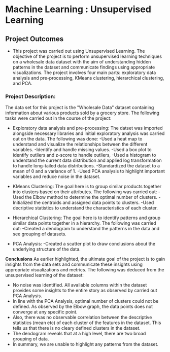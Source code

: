 # Machine Learning : Unsupervised Learning

## Project Outcomes
- This project was carried out using Unsupervised Learning. The objective of the project is to perform unsupervised learning techniques on a wholesale data dataset with the aim of understanding hidden patterns in the dataset and communicate findings using appropriate visualizations. The project involves four main parts: exploratory data analysis and pre-processing, KMeans clustering, hierarchical clustering, and PCA.

### Project Description:

The data set for this project is the "Wholesale Data" dataset containing information about various products sold by a grocery store.
The following tasks were carried out in the course of the project:

-	Exploratory data analysis and pre-processing: The datset was imported alongside necessary libraries and initial exploratory analysis was carried out on the data. The following was done:
  -Used a heat map to understand and visualize the relationships between the different variables.
 	-Identify and handle missing values.
 	-Used a box plot to identify outliers and z-score to handle outliers,
 	-Used a histogram to understand the current data distribution and applied log transformation to handle long-tailed data distributions.
 	-Standardized the dataset to a mean of 0 and a variance of 1.
 	-Used PCA analysis to highlight important variables and reduce noise in the dataset.
  
-	KMeans Clustering: The goal here is to group similar products together into clusters based on their attributes. The following was carried out:
  -Used the Elbow method to determine the optimal number of clusters.
 	-Initialized the centroids and assigned data points to clusters.
 	-Used decriptive statistics to understand the characteristics of each cluster.

- Hierarchical Clustering: The goal here is to identify patterns and group similar data points together in a hierarchy. The following was carried out:
  -Created a dendogram to understand the patterns in the data and see grouping of datasets.

- PCA Analysis:
  -Created a scatter plot to draw conclusions about the underlying structure of the data.

**Conclusions**
As earlier highlighted, the ultimate goal of the project is to gain insights from the data sets and communicate these insights using appropriate visualizations and metrics. The following was deduced from the unsupervised learning of the dataset:

- No noise was identified. All available columns within the dataset provides some insights to the entire story as observed by carried out PCA Analysis.
- In line with the PCA Analysis, optimal number of clusters could not be defined. As observed by the Elbow graph, the data points does not converge at any specific point.
- Also, there was no observable correlation between the descriptive statistics (mean etc) of each cluster of the features in the dataset. This tells us that there is no cleary defined clusters in the dataset.
- The dendogram reveals that at a high level, there are two broad grouping of data.
- In summary, we are unable to highlight any patterns from the dataset. 
